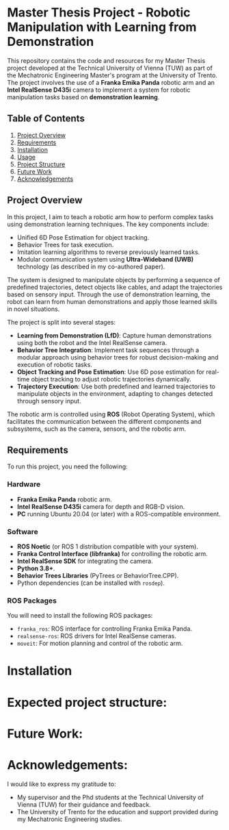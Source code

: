 # Master Thesis Project - Robotic Manipulation with Learning from Demonstration

This repository contains the code and resources for my Master Thesis project developed at the Technical University of Vienna (TUW) as part of the Mechatronic Engineering Master's program at the University of Trento. The project involves the use of a **Franka Emika Panda** robotic arm and an **Intel RealSense D435i** camera to implement a system for robotic manipulation tasks based on **demonstration learning**.

## Table of Contents
1. [Project Overview](#project-overview)
2. [Requirements](#requirements)
3. [Installation](#installation)
4. [Usage](#usage)
5. [Project Structure](#project-structure)
6. [Future Work](#future-work)
7. [Acknowledgements](#acknowledgements)

## Project Overview

In this project, I aim to teach a robotic arm how to perform complex tasks using demonstration learning techniques. The key components include:
- Unified 6D Pose Estimation for object tracking.
- Behavior Trees for task execution.
- Imitation learning algorithms to reverse previously learned tasks.
- Modular communication system using **Ultra-Wideband (UWB)** technology (as described in my co-authored paper).
  
The system is designed to manipulate objects by performing a sequence of predefined trajectories, detect objects like cables, and adapt the trajectories based on sensory input. Through the use of demonstration learning, the robot can learn from human demonstrations and apply those learned skills in novel situations.

The project is split into several stages:
- **Learning from Demonstration (LfD)**: Capture human demonstrations using both the robot and the Intel RealSense camera.
- **Behavior Tree Integration**: Implement task sequences through a modular approach using behavior trees for robust decision-making and execution of robotic tasks.
- **Object Tracking and Pose Estimation**: Use 6D pose estimation for real-time object tracking to adjust robotic trajectories dynamically.
- **Trajectory Execution**: Use both predefined and learned trajectories to manipulate objects in the environment, adapting to changes detected through sensory input.

The robotic arm is controlled using **ROS** (Robot Operating System), which facilitates the communication between the different components and subsystems, such as the camera, sensors, and the robotic arm.

## Requirements

To run this project, you need the following:

### Hardware
- **Franka Emika Panda** robotic arm.
- **Intel RealSense D435i** camera for depth and RGB-D vision.
- **PC** running Ubuntu 20.04 (or later) with a ROS-compatible environment.

### Software
- **ROS Noetic** (or ROS 1 distribution compatible with your system).
- **Franka Control Interface (libfranka)** for controlling the robotic arm.
- **Intel RealSense SDK** for integrating the camera.
- **Python 3.8+**.
- **Behavior Trees Libraries** (PyTrees or BehaviorTree.CPP).
- Python dependencies (can be installed with `rosdep`).

### ROS Packages
You will need to install the following ROS packages:
- `franka_ros`: ROS interface for controlling Franka Emika Panda.
- `realsense-ros`: ROS drivers for Intel RealSense cameras.
- `moveit`: For motion planning and control of the robotic arm.

# Installation


# Expected project structure:


# Future Work:


# Acknowledgements:
 I would like to express my gratitude to:
 - My supervisor and the Phd students at the Technical University of Vienna (TUW) for their guidance and feedback.
 - The University of Trento for the education and support provided during my Mechatronic Engineering studies.

